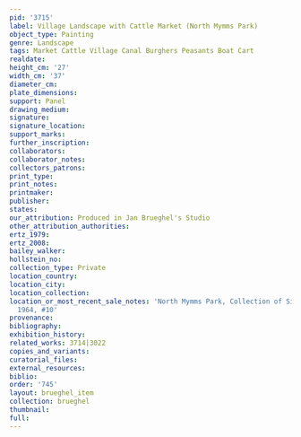 ```yaml
---
pid: '3715'
label: Village Landscape with Cattle Market (North Mymms Park)
object_type: Painting
genre: Landscape
tags: Market Cattle Village Canal Burghers Peasants Boat Cart
realdate: 
height_cm: '27'
width_cm: '37'
diameter_cm: 
plate_dimensions: 
support: Panel
drawing_medium: 
signature: 
signature_location: 
support_marks: 
further_inscription: 
collaborators: 
collaborator_notes: 
collectors_patrons: 
print_type: 
print_notes: 
printmaker: 
publisher: 
states: 
our_attribution: Produced in Jan Brueghel's Studio
other_attribution_authorities: 
ertz_1979: 
ertz_2008: 
bailey_walker: 
hollstein_no: 
collection_type: Private
location_country: 
location_city: 
location_collection: 
location_or_most_recent_sale_notes: 'North Mymms Park, Collection of Sir George Burns,
  1964, #10'
provenance: 
bibliography: 
exhibition_history: 
related_works: 3714|3022
copies_and_variants: 
curatorial_files: 
external_resources: 
biblio: 
order: '745'
layout: brueghel_item
collection: brueghel
thumbnail: 
full: 
---
```

